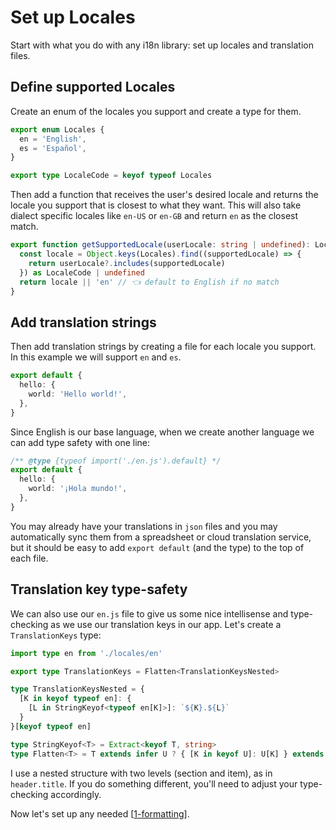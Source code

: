 # Set up Locales

Start with what you do with any i18n library: set up locales and translation files.

## Define supported Locales

Create an enum of the locales you support and create a type for them.

```ts title="lib/poly-i18n/locales.ts"
export enum Locales {
  en = 'English',
  es = 'Español',
}

export type LocaleCode = keyof typeof Locales
```

Then add a function that receives the user's desired locale and returns the locale you support that is closest to what they want. This will also take dialect specific locales like `en-US` or `en-GB` and return `en` as the closest match.

```ts title="lib/poly-i18n/locales.ts"
export function getSupportedLocale(userLocale: string | undefined): LocaleCode {
  const locale = Object.keys(Locales).find((supportedLocale) => {
    return userLocale?.includes(supportedLocale)
  }) as LocaleCode | undefined
  return locale || 'en' // 👈 default to English if no match
}
```

## Add translation strings

Then add translation strings by creating a file for each locale you support. In this example we will support `en` and `es`.

```ts title="lib/poly-i18n/locales/en.js"
export default {
  hello: {
    world: 'Hello world!',
  },
}
```

Since English is our base language, when we create another language we can add type safety with one line:

```ts title="lib/poly-i18n/locales/es.js" {1}
/** @type {typeof import('./en.js').default} */
export default {
  hello: {
    world: '¡Hola mundo!',
  },
}
```

You may already have your translations in `json` files and you may automatically sync them from a spreadsheet or cloud translation service, but it should be easy to add `export default` (and the type) to the top of each file.

## Translation key type-safety

We can also use our `en.js` file to give us some nice intellisense and type-checking as we use our translation keys in our app. Let's create a `TranslationKeys` type:

```ts title="lib/poly-i18n/types.ts"
import type en from './locales/en'

export type TranslationKeys = Flatten<TranslationKeysNested>

type TranslationKeysNested = {
  [K in keyof typeof en]: {
    [L in StringKeyof<typeof en[K]>]: `${K}.${L}`
  }
}[keyof typeof en]

type StringKeyof<T> = Extract<keyof T, string>
type Flatten<T> = T extends infer U ? { [K in keyof U]: U[K] } extends Record<keyof U, infer V> ? V : never : never
```

I use a nested structure with two levels (section and item), as in `header.title`. If you do something different, you'll need to adjust your type-checking accordingly.

Now let's set up any needed [[1-formatting]].

[//begin]: # "Autogenerated link references for markdown compatibility"
[1-formatting]: 1-formatting.md "Formatting"
[//end]: # "Autogenerated link references"